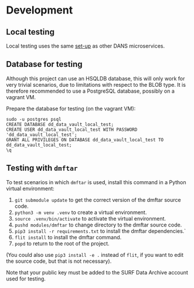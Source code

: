 Development
===========

Local testing
-------------
Local testing uses the same [set-up] as other DANS microservices.

[set-up]: https://dans-knaw.github.io/dans-module-archetype/common-practices/#debugging

Database for testing
--------------------
Although this project can use an HSQLDB database, this will only work for very trivial scenarios, due to limitations with respect to the BLOB type. It is
therefore recommended to use a PostgreSQL database, possibly on a vagrant VM.

Prepare the database for testing (on the vagrant VM):

```
sudo -u postgres psql
CREATE DATABASE dd_data_vault_local_test;
CREATE USER dd_data_vault_local_test WITH PASSWORD 'dd_data_vault_local_test';
GRANT ALL PRIVILEGES ON DATABASE dd_data_vault_local_test TO dd_data_vault_local_test;
\q
```

Testing with `dmftar`
---------------------

To test scenarios in which `dmftar` is used, install this command in a Python virtual environment:

1. `git submodule update` to get the correct version of the dmftar source code.
2. `python3 -m venv .venv` to create a virtual environment.
3. `source .venv/bin/activate` to activate the virtual environment.
4. `pushd modules/dmftar` to change directory to the dmftar source code.
5. `pip3 install -r requirements.txt` to install the dmftar dependencies.`
6. `flit install` to install the dmftar command.
7. `popd` to return to the root of the project.

(You could also use `pip3 install -e .` instead of `flit`, if you want to edit the source code, but that is not necessary).

Note that your public key must be added to the SURF Data Archive account used for testing.
